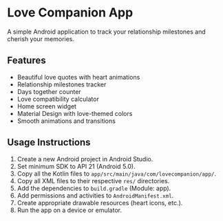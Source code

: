 # Love Companion App

A simple Android application to track your relationship milestones and cherish your memories.

## Features

- Beautiful love quotes with heart animations
- Relationship milestones tracker
- Days together counter
- Love compatibility calculator
- Home screen widget
- Material Design with love-themed colors
- Smooth animations and transitions

## Usage Instructions

1.  Create a new Android project in Android Studio.
2.  Set minimum SDK to API 21 (Android 5.0).
3.  Copy all the Kotlin files to `app/src/main/java/com/lovecompanion/app/`.
4.  Copy all XML files to their respective `res/` directories.
5.  Add the dependencies to `build.gradle` (Module: app).
6.  Add permissions and activities to `AndroidManifest.xml`.
7.  Create appropriate drawable resources (heart icons, etc.).
8.  Run the app on a device or emulator.
